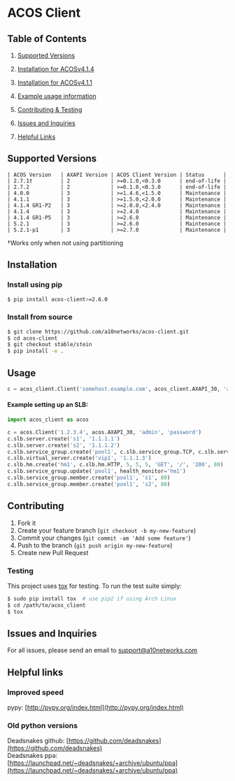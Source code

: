 # ACOS Client

## Table of Contents
1. [Supported Versions](#Supported-Versions)

2. [Installation for ACOSv4.1.4](#Installation-ACOSv4.1.4)

3. [Installation for ACOSv4.1.1](#Installation-ACOSv4.1.1)

4. [Example usage information](#Usage)

5. [Contributing & Testing](#Contributing)

6. [Issues and Inquiries](#Issues-and-Inquiries)

7. [Helpful Links](#Helpful-links)


## Supported Versions

```
| ACOS Version   | AXAPI Version | ACOS Client Version | Status      |
| 2.7.1†         | 2             | >=0.1.0,<0.3.0      | end-of-life |
| 2.7.2          | 2             | >=0.1.0,<0.3.0      | end-of-life |
| 4.0.0          | 3             | >=1.4.6,<1.5.0      | Maintenance |
| 4.1.1          | 3             | >=1.5.0,<2.0.0      | Maintenance |
| 4.1.4 GR1-P2   | 3             | >=2.0.0,<2.4.0      | Maintenance |
| 4.1.4          | 3             | >=2.4.0             | Maintenance |
| 4.1.4 GR1-P5   | 3             | >=2.6.0             | Maintenance |
| 5.2.1          | 3             | >=2.6.0             | Maintenance |
| 5.2.1-p1       | 3             | >=2.7.0             | Maintenance |
```

†Works only when not using partitioning

## Installation

### Install using pip

```sh
$ pip install acos-client>=2.6.0
```

### Install from source

```sh
$ git clone https://github.com/a10networks/acos-client.git
$ cd acos-client
$ git checkout stable/stein
$ pip install -e . 
```

## Usage

```python
c = acos_client.Client('somehost.example.com', acos_client.AXAPI_30, 'admin', 'password')
```

#### Example setting up an SLB:

```python
import acos_client as acos

c = acos.Client('1.2.3.4', acos.AXAPI_30, 'admin', 'password')
c.slb.server.create('s1', '1.1.1.1')
c.slb.server.create('s2', '1.1.1.2')
c.slb.service_group.create('pool1', c.slb.service_group.TCP, c.slb.service_group.ROUND_ROBIN)
c.slb.virtual_server.create('vip1', '1.1.1.3')
c.slb.hm.create('hm1', c.slb.hm.HTTP, 5, 5, 5, 'GET', '/', '200', 80)
c.slb.service_group.update('pool1', health_monitor='hm1')
c.slb.service_group.member.create('pool1', 's1', 80)
c.slb.service_group.member.create('pool1', 's2', 80)
```

## Contributing

1. Fork it
2. Create your feature branch (`git checkout -b my-new-feature`)
3. Commit your changes (`git commit -am 'Add some feature'`)
4. Push to the branch (`git push origin my-new-feature`)
5. Create new Pull Request

### Testing

This project uses [tox](https://pypi.python.org/pypi/tox) for testing. To run
the test suite simply:

```sh
$ sudo pip install tox  # use pip2 if using Arch Linux
$ cd /path/to/acos_client
$ tox
```

## Issues and Inquiries
For all issues, please send an email to support@a10networks.com 


## Helpful links

### Improved speed
pypy: [http://pypy.org/index.html](http://pypy.org/index.html)

### Old python versions
Deadsnakes github: [https://github.com/deadsnakes](https://github.com/deadsnakes)  
Deadsnakes ppa: [https://launchpad.net/~deadsnakes/+archive/ubuntu/ppa](https://launchpad.net/~deadsnakes/+archive/ubuntu/ppa)
